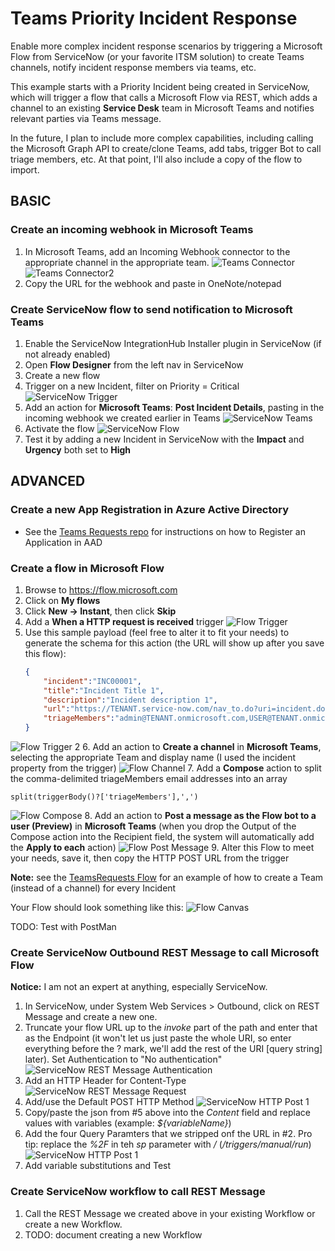 # Teams Priority Incident Response
Enable more complex incident response scenarios by triggering a Microsoft Flow from ServiceNow (or your favorite ITSM solution) to create Teams channels, notify incident response members via teams, etc.

This example starts with a Priority Incident being created in ServiceNow, which will trigger a flow that calls a Microsoft Flow via REST, which adds a channel to an existing **Service Desk** team in Microsoft Teams and notifies relevant parties via Teams message.

In the future, I plan to include more complex capabilities, including calling the Microsoft Graph API to create/clone Teams, add tabs, trigger Bot to call triage members, etc. At that point, I'll also include a copy of the flow to import.

## BASIC

### Create an incoming webhook in Microsoft Teams
1. In Microsoft Teams, add an Incoming Webhook connector to the appropriate channel in the appropriate team.
![Teams Connector](Images/Teams-Connector.png)
![Teams Connector2](Images/Teams-Connector2.png)
2. Copy the URL for the webhook and paste in OneNote/notepad

### Create ServiceNow flow to send notification to Microsoft Teams
1. Enable the ServiceNow IntegrationHub Installer plugin in ServiceNow (if not already enabled)
2. Open **Flow Designer** from the left nav in ServiceNow
3. Create a new flow
4. Trigger on a new Incident, filter on Priority = Critical
![ServiceNow Trigger](Images/SN-Trigger.png)
5. Add an action for **Microsoft Teams**: **Post Incident Details**, pasting in the incoming webhook we created earlier in Teams
![ServiceNow Teams](Images/SN-Teams.png)
6. Activate the flow
![ServiceNow Flow](Images/SN-Flow.png)
7. Test it by adding a new Incident in ServiceNow with the **Impact** and **Urgency** both set to **High**

## ADVANCED
### Create a new App Registration in Azure Active Directory
- See the [Teams Requests repo](https://github.com/cdbuzzell/TeamsRequests#register-an-application-in-azure-active-directory) for instructions on how to Register an Application in AAD

### Create a flow in Microsoft Flow
1. Browse to https://flow.microsoft.com
2. Click on **My flows**
3. Click **New -> Instant**, then click **Skip**
4. Add a **When a HTTP request is received** trigger
![Flow Trigger](Images/Flow-Trigger.jpg)
5. Use this sample payload (feel free to alter it to fit your needs) to generate the schema for this action (the URL will show up after you save this flow):
    ```json
    {
        "incident":"INC00001",
        "title":"Incident Title 1",
        "description":"Incident description 1",
        "url":"https://TENANT.service-now.com/nav_to.do?uri=incident.do?sysparm_query=number=INC00001",
        "triageMembers":"admin@TENANT.onmicrosoft.com,USER@TENANT.onmicrosoft.com"
    }
    ```
![Flow Trigger 2](Images/Flow-Trigger2.jpg)
6. Add an action to **Create a channel** in **Microsoft Teams**, selecting the appropriate Team and display name (I used the incident property from the trigger)
![Flow Channel](Images/Flow-Channel.jpg)
7. Add a **Compose** action to split the comma-delimited triageMembers email addresses into an array

    split(triggerBody()?['triageMembers'],',')
![Flow Compose](Images/Flow-Compose.jpg)
8. Add an action to **Post a message as the Flow bot to a user (Preview)** in **Microsoft Teams** (when you drop the Output of the Compose action into the Recipient field, the system will automatically add the **Apply to each** action)
![Flow Post Message](Images/Flow-PostMessage.jpg)
9. Alter this Flow to meet your needs, save it, then copy the HTTP POST URL from the trigger

**Note:** see the [TeamsRequests Flow](https://github.com/cdbuzzell/TeamsRequests/blob/master/TeamsCreationGovernance.zip) for an example of how to create a Team (instead of a channel) for every Incident

Your Flow should look something like this:
![Flow Canvas](Images/Flow-Canvas.jpg)

TODO: Test with PostMan

### Create ServiceNow Outbound REST Message to call Microsoft Flow
**Notice:** I am not an expert at anything, especially ServiceNow.
1. In ServiceNow, under System Web Services > Outbound, click on REST Message and create a new one.
2. Truncate your flow URL up to the *invoke* part of the path and enter that as the Endpoint (it won't let us just paste the whole URI, so enter everything before the ? mark, we'll add the rest of the URI [query string] later). Set Authentication to "No authentication"
![ServiceNow REST Message Authentication](Images/SN-REST-Auth.png)
3. Add an HTTP Header for Content-Type
![ServiceNow REST Message Request](Images/SN-REST-Request.png)
4. Add/use the Default POST HTTP Method
![ServiceNow HTTP Post 1](Images/SN-REST-Post1.png)
5. Copy/paste the json from #5 above into the *Content* field and replace values with variables (example: *${variableName}*)
6. Add the four Query Paramters that we stripped onf the URL in #2. Pro tip: replace the *%2F* in teh *sp* parameter with */* (*/triggers/manual/run*)
![ServiceNow HTTP Post 1](Images/SN-REST-Post2.png)
7. Add variable substitutions and Test

### Create ServiceNow workflow to call REST Message
1. Call the REST Message we created above in your existing Workflow or create a new Workflow.
2. TODO: document creating a new Workflow
